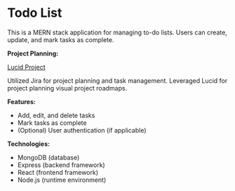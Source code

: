 # Todo List

This is a MERN stack application for managing to-do lists. Users can create, update, and mark tasks as complete. 

**Project Planning:**

[Lucid Project
](https://lucid.app/lucidchart/afcd6cf7-7722-42fb-af9f-19de44ed9172/edit?viewport_loc=-3263%2C-519%2C8065%2C3674%2C0_0&invitationId=inv_7197c9a7-5cd9-44bc-8f70-746444b52618)

Utilized Jira for project planning and task management.
Leveraged Lucid for project planning visual project roadmaps.

**Features:**

* Add, edit, and delete tasks
* Mark tasks as complete
* (Optional) User authentication (if applicable)

**Technologies:**

* MongoDB (database)
* Express (backend framework)
* React (frontend framework)
* Node.js (runtime environment)
